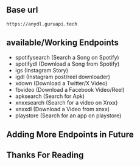 ## Base url

```
https://anydl.guruapi.tech
```

## available/Working Endpoints

- spotifysearch (Search a Song on Spotify)
- spotifydl (Download a Song from Spotify)
- igs (Instagram Story)
- igdl (Instagram post/reel downloader)
- xdown (Download a Twitter/X Video)
- fbvideo (Download a Facebook Video/Reel)
- apksearch (Search for Apk)
- xnxxsearch (Search for a video on Xnxx)
- xnxxdl (Download a Video from xnxx)
- playstore (Search for an app on playstore)

## Adding More Endpoints in Future

## Thanks For Reading
